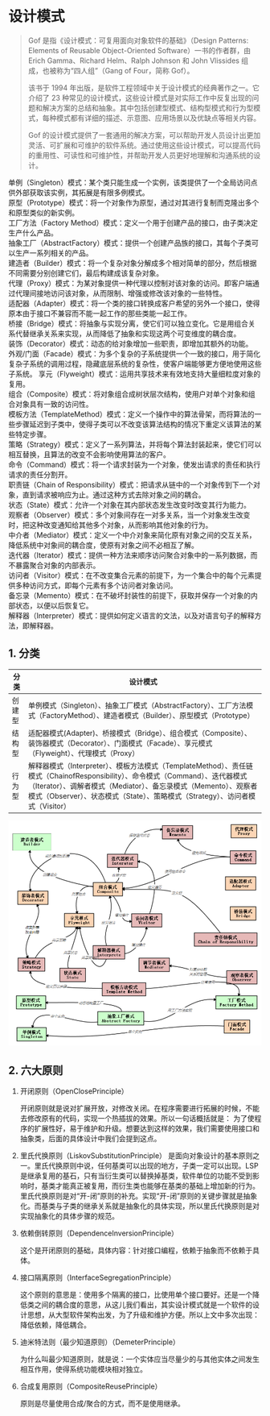 # 设计模式

> Gof 是指《设计模式：可复用面向对象软件的基础》（Design Patterns: Elements of Reusable Object-Oriented Software）一书的作者群，由 Erich Gamma、Richard Helm、Ralph Johnson 和 John Vlissides 组成，也被称为“四人组”（Gang of Four，简称 Gof）。
>
> 该书于 1994 年出版，是软件工程领域中关于设计模式的经典著作之一。它介绍了 23 种常见的设计模式，这些设计模式是对实际工作中反复出现的问题和解决方案的总结和抽象。其中包括创建型模式、结构型模式和行为型模式，每种模式都有详细的描述、示意图、应用场景以及优缺点等相关内容。
>
> Gof 的设计模式提供了一套通用的解决方案，可以帮助开发人员设计出更加灵活、可扩展和可维护的软件系统。通过使用这些设计模式，可以提高代码的重用性、可读性和可维护性，并帮助开发人员更好地理解和沟通系统的设计。
>

单例（Singleton）模式：某个类只能生成一个实例，该类提供了一个全局访问点供外部获取该实例，其拓展是有限多例模式。  
原型（Prototype）模式：将一个对象作为原型，通过对其进行复制而克隆出多个和原型类似的新实例。  
工厂方法（Factory Method）模式：定义一个用于创建产品的接口，由子类决定生产什么产品。  
抽象工厂（AbstractFactory）模式：提供一个创建产品族的接口，其每个子类可以生产一系列相关的产品。  
建造者（Builder）模式：将一个复杂对象分解成多个相对简单的部分，然后根据不同需要分别创建它们，最后构建成该复杂对象。  
代理（Proxy）模式：为某对象提供一种代理以控制对该对象的访问。即客户端通过代理间接地访问该对象，从而限制、增强或修改该对象的一些特性。  
适配器（Adapter）模式：将一个类的接口转换成客户希望的另外一个接口，使得原本由于接口不兼容而不能一起工作的那些类能一起工作。  
桥接（Bridge）模式：将抽象与实现分离，使它们可以独立变化。它是用组合关系代替继承关系来实现，从而降低了抽象和实现这两个可变维度的耦合度。  
装饰（Decorator）模式：动态的给对象增加一些职责，即增加其额外的功能。  
外观/门面（Facade）模式：为多个复杂的子系统提供一个一致的接口，用于简化复杂子系统的调用过程，隐藏底层系统的复杂性，使客户端能够更方便地使用这些子系统。
享元（Flyweight）模式：运用共享技术来有效地支持大量细粒度对象的复用。  
组合（Composite）模式：将对象组合成树状层次结构，使用户对单个对象和组合对象具有一致的访问性。  
模板方法（TemplateMethod）模式：定义一个操作中的算法骨架，而将算法的一些步骤延迟到子类中，使得子类可以不改变该算法结构的情况下重定义该算法的某些特定步骤。  
策略（Strategy）模式：定义了一系列算法，并将每个算法封装起来，使它们可以相互替换，且算法的改变不会影响使用算法的客户。  
命令（Command）模式：将一个请求封装为一个对象，使发出请求的责任和执行请求的责任分割开。  
职责链（Chain of Responsibility）模式：把请求从链中的一个对象传到下一个对象，直到请求被响应为止。通过这种方式去除对象之间的耦合。  
状态（State）模式：允许一个对象在其内部状态发生改变时改变其行为能力。  
观察者（Observer）模式：多个对象间存在一对多关系，当一个对象发生改变时，把这种改变通知给其他多个对象，从而影响其他对象的行为。  
中介者（Mediator）模式：定义一个中介对象来简化原有对象之间的交互关系，降低系统中对象间的耦合度，使原有对象之间不必相互了解。  
迭代器（Iterator）模式：提供一种方法来顺序访问聚合对象中的一系列数据，而不暴露聚合对象的内部表示。  
访问者（Visitor）模式：在不改变集合元素的前提下，为一个集合中的每个元素提供多种访问方式，即每个元素有多个访问者对象访问。  
备忘录（Memento）模式：在不破坏封装性的前提下，获取并保存一个对象的内部状态，以便以后恢复它。  
解释器（Interpreter）模式：提供如何定义语言的文法，以及对语言句子的解释方法，即解释器。

## 1. 分类

| 分类   | 设计模式                                                                                                                                                                                                                                                                           |
| ------ | ---------------------------------------------------------------------------------------------------------------------------------------------------------------------------------------------------------------------------------------------------------------------------------- |
| 创建型 | 单例模式（Singleton）、抽象工厂模式（AbstractFactory）、工厂方法模式（FactoryMethod）、建造者模式（Builder）、原型模式（Prototype）                                                                                                                                                |
| 结构型 | 适配器模式(Adapter)、桥接模式（Bridge）、组合模式（Composite）、装饰器模式（Decorator）、门面模式（Facade）、享元模式（Flyweight）、代理模式（Proxy）                                                                                                                              |
| 行为型 | 解释器模式（Interpreter）、模板方法模式（TemplateMethod）、责任链模式（ChainofResponsibility）、命令模式（Command）、迭代器模式（Iterator）、调解者模式（Mediator）、备忘录模式（Memento）、观察者模式（Observer）、状态模式（State）、策略模式（Strategy）、访问者模式（Visitor） |

![设计模式之间的关系图](../public/images/designMode.png)

## 2. 六大原则

1. 开闭原则（OpenClosePrinciple）

   开闭原则就是说对扩展开放，对修改关闭。在程序需要进行拓展的时候，不能去修改原有的代码，实现一个热插拔的效果。所以一句话概括就是：
   为了使程序的扩展性好，易于维护和升级。想要达到这样的效果，我们需要使用接口和抽象类，后面的具体设计中我们会提到这点。

2. 里氏代换原则（LiskovSubstitutionPrinciple）
   是面向对象设计的基本原则之一。里氏代换原则中说，任何基类可以出现的地方，子类一定可以出现。LSP 是继承复用的基石，只有当衍生类可以替换掉基类，软件单位的功能不受到影响时，基类才能真正被复用，而衍生类也能够在基类的基础上增加新的行为。里氏代换原则是对“开-闭”原则的补充。实现“开-闭”原则的关键步骤就是抽象化。而基类与子类的继承关系就是抽象化的具体实现，所以里氏代换原则是对实现抽象化的具体步骤的规范。

3. 依赖倒转原则（DependenceInversionPrinciple）

   这个是开闭原则的基础，具体内容：针对接口编程，依赖于抽象而不依赖于具体。

4. 接口隔离原则（InterfaceSegregationPrinciple）

   这个原则的意思是：使用多个隔离的接口，比使用单个接口要好。还是一个降低类之间的耦合度的意思，从这儿我们看出，其实设计模式就是一个软件的设计思想，从大型软件架构出发，为了升级和维护方便。所以上文中多次出现：降低依赖，降低耦合。

5. 迪米特法则（最少知道原则）（DemeterPrinciple）

   为什么叫最少知道原则，就是说：一个实体应当尽量少的与其他实体之间发生相互作用，使得系统功能模块相对独立。

6. 合成复用原则（CompositeReusePrinciple）

   原则是尽量使用合成/聚合的方式，而不是使用继承。
